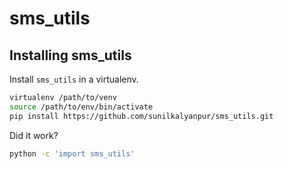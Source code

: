 sms_utils
==========
## Installing sms_utils

Install `sms_utils` in a virtualenv.

```sh
virtualenv /path/to/venv
source /path/to/env/bin/activate
pip install https://github.com/sunilkalyanpur/sms_utils.git
```

Did it work?

```sh
python -c 'import sms_utils'
```